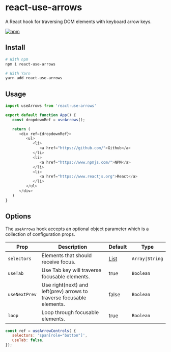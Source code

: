 # react-use-arrows

A React hook for traversing DOM elements with keyboard arrow keys.

[![npm](https://img.shields.io/npm/v/react-use-arrows)](https://www.npmjs.com/package/react-use-arrows)

## Install

```bash
# With npm
npm i react-use-arrows

# With Yarn
yarn add react-use-arrows
```

## Usage

```javascript
import useArrows from 'react-use-arrows'

export default function App() {
   const dropdownRef = useArrows();

   return (
      <div ref={dropdownRef}>
         <ul>
            <li>
               <a href="https://github.com/">Github</a>
            </li>
            <li>
               <a href="https://www.npmjs.com/">NPM</a>
            </li>
            <li>
               <a href="https://www.reactjs.org">React</a>
            </li>
         </ul>
      </div>
   )
}
```

## Options

The `useArrows` hook accepts an optional object parameter which is a collection of configuration props.

| Prop          | Description                                | Default                                                    | Type          |
|-------------  |--------------------------------------------|------------------------------------------------------------|---------------|
| `selectors`   | Elements that should receive focus.        | [List](https://github.com/dcooney/react-use-arrows/blob/main/src/lib/useArrows.tsx#L4) | `Array\|String` |
| `useTab`      | Use Tab key will traverse focusable elements. | true                                                       | `Boolean`      |
| `useNextPrev` | Use right(next) and left(prev) arrows to traverse focusable elements. | false                                                       | `Boolean`       |
| `loop`        | Loop through focusable elements.           | true                                                       |`Boolean`       |False    |

```javascript
const ref = useArrowControls( { 
   selectors: 'span[role="button"]',
   useTab: false,
});
